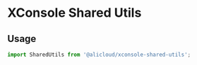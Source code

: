 # XConsole Shared Utils

## Usage

```js
import SharedUtils from '@alicloud/xconsole-shared-utils';
```

